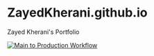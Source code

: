 # ZayedKherani.github.io
Zayed Kherani's Portfolio

[![Main to Production Workflow](https://github.com/ZayedKherani/ZayedKherani.github.io/actions/workflows/resume.yml/badge.svg)](https://github.com/ZayedKherani/ZayedKherani.github.io/actions/workflows/resume.yml)

<!-- [![pages-build-deployment](https://github.com/ZayedKherani/ZayedKherani.github.io/actions/workflows/pages/pages-build-deployment/badge.svg)](https://github.com/ZayedKherani/ZayedKherani.github.io/actions/workflows/pages/pages-build-deployment) -->